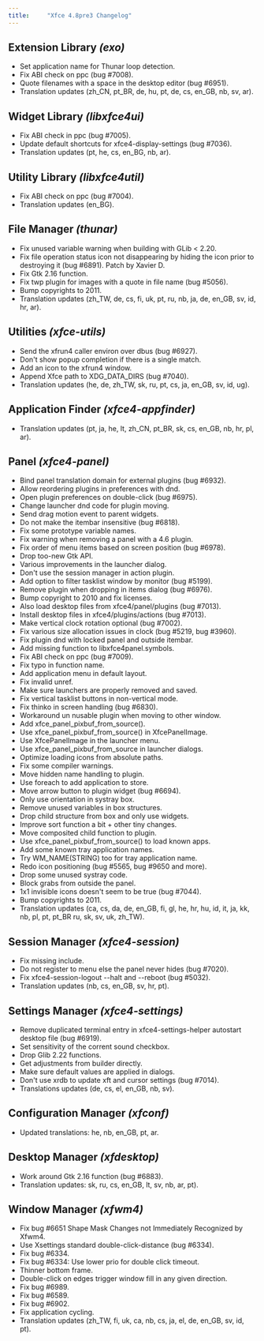 ```yaml
---
title:     "Xfce 4.8pre3 Changelog"
---
```


## Extension Library _(exo)_

* Set application name for Thunar loop detection.
* Fix ABI check on ppc (bug #7008).
* Quote filenames with a space in the desktop editor (bug #6951).
* Translation updates (zh_CN, pt_BR, de, hu, pt, de, cs, en_GB, nb, sv, ar).

## Widget Library _(libxfce4ui)_

* Fix ABI check in ppc (bug #7005).
* Update default shortcuts for xfce4-display-settings (bug #7036).
* Translation updates (pt, he, cs, en_BG, nb, ar).

## Utility Library _(libxfce4util)_

* Fix ABI check on ppc (bug #7004).
* Translation updates (en_BG).

## File Manager _(thunar)_

* Fix unused variable warning when building with GLib &lt; 2.20.
* Fix file operation status icon not disappearing by hiding the icon prior to destroying it (bug #6891). Patch by Xavier D.
* Fix Gtk 2.16 function.
* Fix twp plugin for images with a quote in file name (bug #5056).
* Bump copyrights to 2011.
* Translation updates (zh_TW, de, cs, fi, uk, pt, ru, nb, ja, de, en_GB, sv, id, hr, ar).

## Utilities _(xfce-utils)_

* Send the xfrun4 caller environ over dbus (bug #6927).
* Don't show popup completion if there is a single match.
* Add an icon to the xfrun4 window.
* Append Xfce path to XDG_DATA_DIRS (bug #7040).
* Translation updates (he, de, zh_TW, sk, ru, pt, cs, ja, en_GB, sv, id, ug).

## Application Finder _(xfce4-appfinder)_

* Translation updates (pt, ja, he, lt, zh_CN, pt_BR, sk, cs, en_GB, nb, hr, pl, ar).

## Panel _(xfce4-panel)_

* Bind panel translation domain for external plugins (bug #6932).
* Allow reordering plugins in preferences with dnd.
* Open plugin preferences on double-click (bug #6975).
* Change launcher dnd code for plugin moving.
* Send drag motion event to parent widgets.
* Do not make the itembar insensitive (bug #6818).
* Fix some prototype variable names.
* Fix warning when removing a panel with a 4.6 plugin.
* Fix order of menu items based on screen position (bug #6978).
* Drop too-new Gtk API.
* Various improvements in the launcher dialog.
* Don't use the session manager in action plugin.
* Add option to filter tasklist window by monitor (bug #5199).
* Remove plugin when dropping in items dialog (bug #6976).
* Bump copyright to 2010 and fix licenses.
* Also load desktop files from xfce4/panel/plugins (bug #7013).
* Install desktop files in xfce4/plugins/actions (bug #7013).
* Make vertical clock rotation optional (bug #7002).
* Fix various size allocation issues in clock (bug #5219, bug #3960).
* Fix plugin dnd with locked panel and outside itembar.
* Add missing function to libxfce4panel.symbols.
* Fix ABI check on ppc (bug #7009).
* Fix typo in function name.
* Add application menu in default layout.
* Fix invalid unref.
* Make sure launchers are properly removed and saved.
* Fix vertical tasklist buttons in non-vertical mode.
* Fix thinko in screen handling (bug #6830).
* Workaround un nusable plugin when moving to other window.
* Add xfce_panel_pixbuf_from_source().
* Use xfce_panel_pixbuf_from_source() in XfcePanelImage.
* Use XfcePanelImage in the launcher menu.
* Use xfce_panel_pixbuf_from_source in launcher dialogs.
* Optimize loading icons from absolute paths.
* Fix some compiler warnings.
* Move hidden name handling to plugin.
* Use foreach to add application to store.
* Move arrow button to plugin widget (bug #6694).
* Only use orientation in systray box.
* Remove unused variables in box structures.
* Drop child structure from box and only use widgets.
* Improve sort function a bit + other tiny changes.
* Move composited child function to plugin.
* Use xfce_panel_pixbuf_from_source() to load known apps.
* Add some known tray application names.
* Try WM_NAME(STRING) too for tray application name.
* Redo icon positioning (bug #5565, bug #9650 and more).
* Drop some unused systray code.
* Block grabs from outside the panel.
* 1x1 invisible icons doesn't seem to be true (bug #7044).
* Bump copyrights to 2011.
* Translation updates (ca, cs, da, de, en_GB, fi, gl, he, hr, hu, id, it, ja, kk, nb, pl, pt, pt_BR ru, sk, sv, uk, zh_TW).

## Session Manager _(xfce4-session)_

* Fix missing include.
* Do not register to menu else the panel never hides (bug #7020).
* Fix xfce4-session-logout --halt and --reboot (bug #5032).
* Translation updates (nb, cs, en_GB, sv, hr, pt).

## Settings Manager _(xfce4-settings)_

* Remove duplicated terminal entry in xfce4-settings-helper autostart desktop file (bug #6919).
* Set sensitivity of the corrent sound checkbox.
* Drop Glib 2.22 functions.
* Get adjustments from builder directly.
* Make sure default values are applied in dialogs.
* Don't use xrdb to update xft and cursor settings (bug #7014).
* Translations updates (de, cs, el, en_GB, nb, sv).

## Configuration Manager _(xfconf)_

* Updated translations: he, nb, en_GB, pt, ar.

## Desktop Manager _(xfdesktop)_

* Work around Gtk 2.16 function (bug #6883).
* Translation updates: sk, ru, cs, en_GB, lt, sv, nb, ar, pt).

## Window Manager _(xfwm4)_

* Fix bug #6651 Shape Mask Changes not Immediately Recognized by Xfwm4.
* Use Xsettings standard double-click-distance (bug #6334).
* Fix bug #6334.
* Fix bug #6334: Use lower prio for double click timeout.
* Thinner bottom frame.
* Double-click on edges trigger window fill in any given direction.
* Fix bug #6989.
* Fix bug #6589.
* Fix bug #6902.
* Fix application cycling.
* Translation updates (zh_TW, fi, uk, ca, nb, cs, ja, el, de, en_GB, sv, id, pt).

